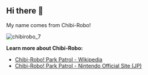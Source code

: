 ## Hi there 👋

My name comes from Chibi-Robo!

![chibirobo_7](https://github.com/user-attachments/assets/7ff903d9-acd2-44e8-9013-5d7b02c77a72)

**Learn more about Chibi-Robo:**
- [Chibi-Robo! Park Patrol - Wikipedia](https://en.wikipedia.org/wiki/Chibi-Robo!:_Park_Patrol)
- [Chibi-Robo! Park Patrol - Nintendo Official Site (JP)](https://www.nintendo.co.jp/ds/ajbj/what/index.html)
